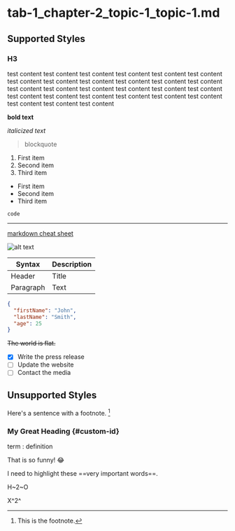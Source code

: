 # tab-1_chapter-2_topic-1_topic-1.md

## Supported Styles

### H3

test content test content test content test content test content test content test content test content test content test content test content test content test content test content test content test content test content test content test content test content test content test content test content test content test content test content test content

**bold text**

_italicized text_

> blockquote

1. First item
2. Second item
3. Third item

-   First item
-   Second item
-   Third item

`code`

---

[markdown cheat sheet](https://www.markdownguide.org/cheat-sheet/)

![alt text](image.jpg)

| Syntax    | Description |
| --------- | ----------- |
| Header    | Title       |
| Paragraph | Text        |

```JSON
{
  "firstName": "John",
  "lastName": "Smith",
  "age": 25
}
```

~~The world is flat.~~

-   [x] Write the press release
-   [ ] Update the website
-   [ ] Contact the media

## Unsupported Styles

Here's a sentence with a footnote. [^1]

[^1]: This is the footnote.

### My Great Heading {#custom-id}

term
: definition

That is so funny! :joy:

I need to highlight these ==very important words==.

H~2~O

X^2^
